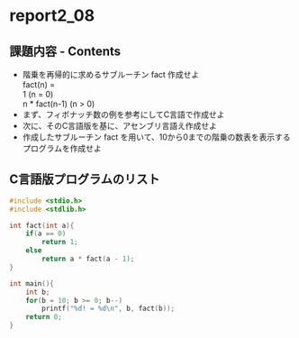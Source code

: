 # report2_08

## 課題内容 - Contents  

* 階乗を再帰的に求めるサブルーチン fact 作成せよ  
    fact(n) =  
    1 (n = 0)  
    n * fact(n-1) (n > 0)  
* まず、フィボナッチ数の例を参考にしてC言語で作成せよ  
* 次に、そのC言語版を基に、アセンブリ言語え作成せよ  
* 作成したサブルーチン fact を用いて、10から0までの階乗の数表を表示するプログラムを作成せよ  

## C言語版プログラムのリスト
```c
#include <stdio.h>
#include <stdlib.h>

int fact(int a){
	if(a == 0)
		return 1;
	else
		return a * fact(a - 1);
}

int main(){
	int b;
	for(b = 10; b >= 0; b--)
		printf("%d! = %d\n", b, fact(b));
	return 0;
}
```
